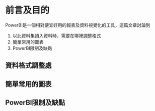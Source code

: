 # 前言及目的  
PowerBI是一個相對便宜好用的報表及資料視覺化的工具，這篇文章討論到
1. 以此資料集讀入資料時，需要在哪裡調整格式  
2. 簡單常用的圖表  
3. PowerBI限制及缺點  

## 資料格式調整處



## 簡單常用的圖表  


## PowerBI限制及缺點
